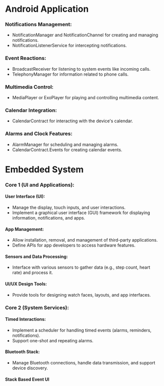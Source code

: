 # Android Application

### Notifications Management:

  *  NotificationManager and NotificationChannel for creating and managing notifications.
  *  NotificationListenerService for intercepting notifications.

### Event Reactions:

  *  BroadcastReceiver for listening to system events like incoming calls.
  *  TelephonyManager for information related to phone calls.

### Multimedia Control:

  *  MediaPlayer or ExoPlayer for playing and controlling multimedia content.

### Calendar Integration:

  *  CalendarContract for interacting with the device's calendar.

### Alarms and Clock Features:

  *  AlarmManager for scheduling and managing alarms.
  *  CalendarContract.Events for creating calendar events.

# Embedded System

### Core 1 (UI and Applications):

#### User Interface (UI):

   * Manage the display, touch inputs, and user interactions.
   * Implement a graphical user interface (GUI) framework for displaying information, notifications, and apps.

####   App Management:

   * Allow installation, removal, and management of third-party applications.
   * Define APIs for app developers to access hardware features.

####    Sensors and Data Processing:

   * Interface with various sensors to gather data (e.g., step count, heart rate) and process it.

####   UI/UX Design Tools:

   * Provide tools for designing watch faces, layouts, and app interfaces.

### Core 2 (System Services):

####   Timed Interactions:

   * Implement a scheduler for handling timed events (alarms, reminders, notifications).
   * Support one-shot and repeating alarms.

####   Bluetooth Stack:

   * Manage Bluetooth connections, handle data transmission, and support device discovery.

#### Stack Based Event UI
